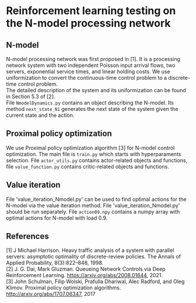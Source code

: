 # Reinforcement learning testing on the N-model processing network

## N-model
N-model processing network was first proposed in [1]. It is a processing network system with two independent Poisson input arrival flows, two servers, exponential service times, and
linear holding costs. We use uniformization to convert the continuous-time control problem to a discrete-time control problem.\
The detailed description of the system and its uniformization can be found in Section 5.3 of [2].\
File `NmodelDynamics.py` contains an object describing the N-model. Its method `next_state_N1` generates the next state of the system given the current state and the action.  

## Proximal policy optimization
We use Proximal policy optimization algorithm [3] for N-model control optimization. The main file is `train.py` which starts with hyperparaments selection.
File `actor_utils.py` contains actor-related objects and functions, file `value_function.py` contains critic-related objects and functions.

## Value iteration
File 'value_iteration_Nmodel.py' can be used to find optimal actions for the N-model via the value iteration method. File 'value_iteration_Nmodel.py' should be run separately. File `action09.npy` contains a numpy array with optimal actions for N-model with load 0.9. 


## References
[1] J Michael Harrison. Heavy traffic analysis of a system with parallel servers: asymptotic optimality
of discrete-review policies. The Annals of Applied Probability, 8(3):822–848, 1998.\
[2] J. G. Dai, Mark Gluzman. Queueing Network Controls via Deep Reinforcement Learning. https://arxiv.org/abs/2008.01644, 2021.\
[3] John Schulman, Filip Wolski, Prafulla Dhariwal, Alec Radford, and Oleg Klimov. Proximal policy
optimization algorithms. http://arxiv.org/abs/1707.06347, 2017
